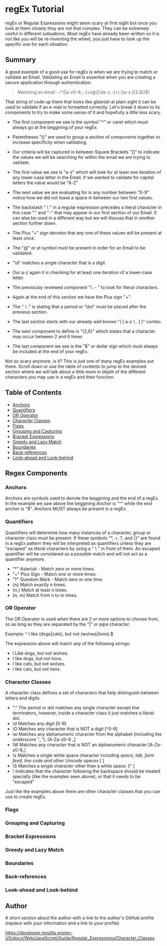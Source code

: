 # regEx Tutorial 

regEx or Regular Expressions might seem scary at first sight but once you look at them closely they are not that complex. They can be extremely useful in different sutiuations. Most regEx have already been written so it is not like you will be re-inventing the wheel, you just have to look up the specific one for each situation. 

## Summary

A good example of a good use for regEx is when we are trying to match or validate an Email. Validating an Email is essential when you are creating a secure application through authentication. 

> Matching an email - /^([a-z0-9_\.-]+)@([\da-z\.-]+)\.([a-z\.]{2,6})$/

That string of code up there that looks like giberish at plain sight it can be used to validate if an e-mail is formatted correctly. Let's break it down to its components to try to make some sense of it and hopefully a little less scary.

- The first component we see is the symbol "^" or caret which must always go at the beggining of your regEx.
- Parentheses "()" are used to group a section of components together to increase specificity when validating.
- Our criteria will be captured in between Square Brackets "[]" to indicate the values we will be searching for within the email we are trying to validate.
- The first value we see is "a-z" which will look for at least one iteration of any lower-case letter in the Email. If we wanted to validate for capital letters the value would be "A-Z"
- The next value we are evaluating for is any number between "0-9" notice how we did not leave a space in between our two first values. 
- The backslash " \ " in a regular expression precedes a literal character in this case "." and "-" that may appear in our first section of our Email. It can alse be used in a different way but we will discuss that in another section further down.
- The Plus "+" sign denotes that any one of these values will be present at least once.

- The "@" or at symbol must be present in order for an Email to be validated. 

- "\d" matches a single character that is a digit.
- Our a-z again it is checking for at least one iteration of a lower-case letter.
- The previously reviewed component "\ .- " to look for literal characters.
- Again at the end of this section we have the Plus sign "+".

- The " \ ." is stating that a period or "dot" must be placed after the previous section. 

- The last section starts with our already well known "( [ a-z \ . ] )" combo.
- The next component to define is "{2,6}" which states that a character may occur between 2 and 6 times
- The last component we see is the "$" or dollar sign which must always be included at the end of your regEx.

Not so scary anymore, is it? This is just one of many regEx examples out there. Scroll down or use the table of contents to jump to the desired section where we will talk about a little more in depth of the different characters you may use in a regEx and their function.


## Table of Contents

- [Anchors](#anchors)
- [Quantifiers](#quantifiers)
- [OR Operator](#or-operator)
- [Character Classes](#character-classes)
- [Flags](#flags)
- [Grouping and Capturing](#grouping-and-capturing)
- [Bracket Expressions](#bracket-expressions)
- [Greedy and Lazy Match](#greedy-and-lazy-match)
- [Boundaries](#boundaries)
- [Back-references](#back-references)
- [Look-ahead and Look-behind](#look-ahead-and-look-behind)

## Regex Components

### Anchors
Anchors are symbols used to denote the beggining and the end of a regEx. In the example we saw above the beggining Anchor is "^" while the end anchor is "$". Anchors MUST always be present in a regEx.
### Quantifiers
Quantifiers will determine how many instances of a character, group or character class must be present. If these symbols "*, +, ?, and {}" are found in a regEx pattern they will be interpreted as quantifiers unless they are "escaped" as literal characters by using a " \ " in front of them. An escaped quantifier will be considered as a possible match and will not act as a quantifier anymore.

- "*" Asterisk - Match zero or more times.
- "+" Plus Sign - Match one or more times.
- "?" Question Mark - Match zero or one time.
- {n} Match exactly n times.
- {n,} Match at least n times.
- {n, m} Match from n to m times.
### OR Operator
The OR Operator is used when there are 2 or more options to choose from, so as long as they are separated by the "|" or pipe character. 

Example: ^ I like (dogs|cats), but not (wolves|lions).$

The expression above will match any of the following strings:

- I Like dogs, but not wolves.
- I like dogs, but not lions.
- I like cats, but not wolves.
- I like cats, but not lions.
### Character Classes
A character class defines a set of characters that help distinguish between letters and digits.

- "." The period or dot matches any single character except line terminators, however, inside a character class it just matches a literal dot.
- \d Matches any digit [0-9]
- \D Matches any character that is NOT a digit [^0-9]
- \w Matches any alphanumeric character from the alphabet (including the underscore "_"); [A-Za-z0-9 _]
- \W Matches any character that is NOT an alphanumeric character [A-Za-z0-9_]
- \s Matches a single white space character including _space, tab, form feed, line code and other Unicode spaces_ [ ]
- \S Matches a single character other than a white space. [^ ]
- \ Indicates that the character following the backspace should be treated specially (like the examples seen above), or that it needs to be "escaped" 

Just like the examples above there are other character classes that you can use to create regEx.
### Flags

### Grouping and Capturing

### Bracket Expressions

### Greedy and Lazy Match

### Boundaries

### Back-references

### Look-ahead and Look-behind

## Author

A short section about the author with a link to the author's GitHub profile (replace with your information and a link to your profile)

https://developer.mozilla.org/en-US/docs/Web/JavaScript/Guide/Regular_Expressions/Character_Classes
